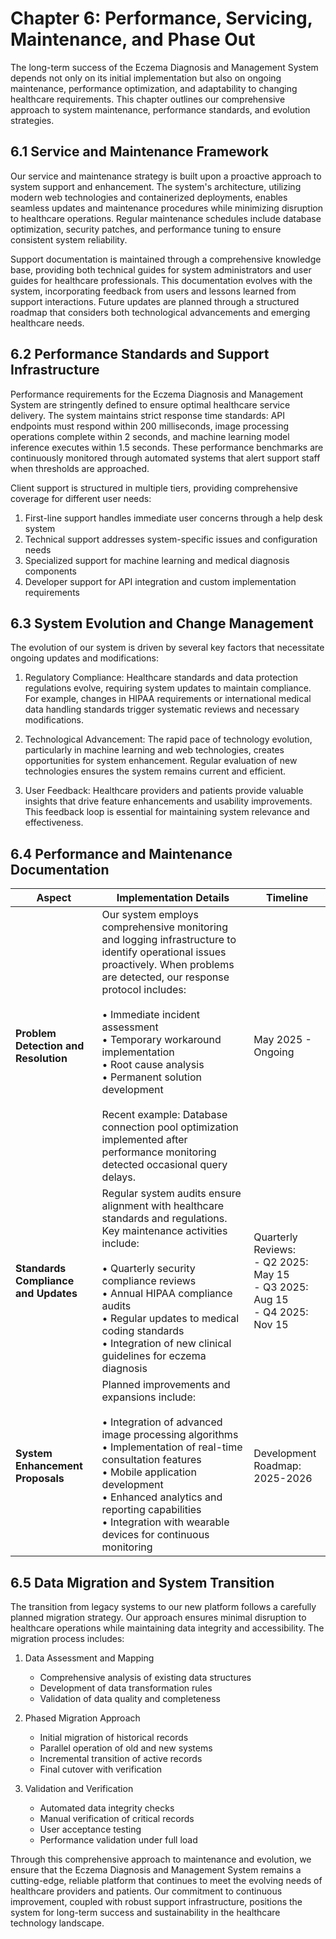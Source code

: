 # Chapter 6: Performance, Servicing, Maintenance, and Phase Out

The long-term success of the Eczema Diagnosis and Management System depends not only on its initial implementation but also on ongoing maintenance, performance optimization, and adaptability to changing healthcare requirements. This chapter outlines our comprehensive approach to system maintenance, performance standards, and evolution strategies.

## 6.1 Service and Maintenance Framework

Our service and maintenance strategy is built upon a proactive approach to system support and enhancement. The system's architecture, utilizing modern web technologies and containerized deployments, enables seamless updates and maintenance procedures while minimizing disruption to healthcare operations. Regular maintenance schedules include database optimization, security patches, and performance tuning to ensure consistent system reliability.

Support documentation is maintained through a comprehensive knowledge base, providing both technical guides for system administrators and user guides for healthcare professionals. This documentation evolves with the system, incorporating feedback from users and lessons learned from support interactions. Future updates are planned through a structured roadmap that considers both technological advancements and emerging healthcare needs.

## 6.2 Performance Standards and Support Infrastructure

Performance requirements for the Eczema Diagnosis and Management System are stringently defined to ensure optimal healthcare service delivery. The system maintains strict response time standards: API endpoints must respond within 200 milliseconds, image processing operations complete within 2 seconds, and machine learning model inference executes within 1.5 seconds. These performance benchmarks are continuously monitored through automated systems that alert support staff when thresholds are approached.

Client support is structured in multiple tiers, providing comprehensive coverage for different user needs:

1. First-line support handles immediate user concerns through a help desk system
2. Technical support addresses system-specific issues and configuration needs
3. Specialized support for machine learning and medical diagnosis components
4. Developer support for API integration and custom implementation requirements

## 6.3 System Evolution and Change Management

The evolution of our system is driven by several key factors that necessitate ongoing updates and modifications:

1. Regulatory Compliance: Healthcare standards and data protection regulations evolve, requiring system updates to maintain compliance. For example, changes in HIPAA requirements or international medical data handling standards trigger systematic reviews and necessary modifications.

2. Technological Advancement: The rapid pace of technology evolution, particularly in machine learning and web technologies, creates opportunities for system enhancement. Regular evaluation of new technologies ensures the system remains current and efficient.

3. User Feedback: Healthcare providers and patients provide valuable insights that drive feature enhancements and usability improvements. This feedback loop is essential for maintaining system relevance and effectiveness.

## 6.4 Performance and Maintenance Documentation

| Aspect | Implementation Details | Timeline |
|--------|----------------------|-----------|
| **Problem Detection and Resolution** | Our system employs comprehensive monitoring and logging infrastructure to identify operational issues proactively. When problems are detected, our response protocol includes:<br><br>• Immediate incident assessment<br>• Temporary workaround implementation<br>• Root cause analysis<br>• Permanent solution development<br><br>Recent example: Database connection pool optimization implemented after performance monitoring detected occasional query delays. | May 2025 - Ongoing |
| **Standards Compliance and Updates** | Regular system audits ensure alignment with healthcare standards and regulations. Key maintenance activities include:<br><br>• Quarterly security compliance reviews<br>• Annual HIPAA compliance audits<br>• Regular updates to medical coding standards<br>• Integration of new clinical guidelines for eczema diagnosis | Quarterly Reviews:<br>- Q2 2025: May 15<br>- Q3 2025: Aug 15<br>- Q4 2025: Nov 15 |
| **System Enhancement Proposals** | Planned improvements and expansions include:<br><br>• Integration of advanced image processing algorithms<br>• Implementation of real-time consultation features<br>• Mobile application development<br>• Enhanced analytics and reporting capabilities<br>• Integration with wearable devices for continuous monitoring | Development Roadmap:<br>2025-2026 |

## 6.5 Data Migration and System Transition

The transition from legacy systems to our new platform follows a carefully planned migration strategy. Our approach ensures minimal disruption to healthcare operations while maintaining data integrity and accessibility. The migration process includes:

1. Data Assessment and Mapping
   - Comprehensive analysis of existing data structures
   - Development of data transformation rules
   - Validation of data quality and completeness

2. Phased Migration Approach
   - Initial migration of historical records
   - Parallel operation of old and new systems
   - Incremental transition of active records
   - Final cutover with verification

3. Validation and Verification
   - Automated data integrity checks
   - Manual verification of critical records
   - User acceptance testing
   - Performance validation under full load

Through this comprehensive approach to maintenance and evolution, we ensure that the Eczema Diagnosis and Management System remains a cutting-edge, reliable platform that continues to meet the evolving needs of healthcare providers and patients. Our commitment to continuous improvement, coupled with robust support infrastructure, positions the system for long-term success and sustainability in the healthcare technology landscape.
